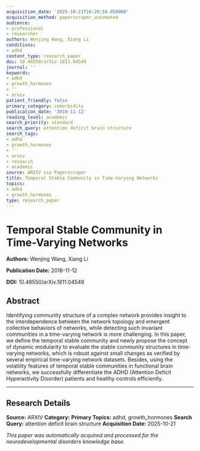```yaml
---
acquisition_date: '2025-10-21T16:20:56.050060'
acquisition_method: paperscraper_automated
audience:
- professional
- researcher
authors: Wenjing Wang, Xiang Li
conditions:
- adhd
content_type: research_paper
doi: 10.48550/arXiv.1811.04549
journal: ''
keywords:
- adhd
- growth_hormones
- ''
- arxiv
patient_friendly: false
primary_category: comorbidity
publication_date: '2018-11-12'
reading_level: academic
search_priority: standard
search_query: attention deficit brain structure
search_tags:
- adhd
- growth_hormones
- ''
- arxiv
- research
- academic
source: ARXIV via Paperscraper
title: Temporal Stable Community in Time-Varying Networks
topics:
- adhd
- growth_hormones
type: research_paper
---
```


# Temporal Stable Community in Time-Varying Networks

**Authors:** Wenjing Wang, Xiang Li

**Publication Date:** 2018-11-12

**DOI:** 10.48550/arXiv.1811.04549

## Abstract

Identifying community structure of a complex network provides insight to the interdependence between the network topology and emergent collective behaviors of networks, while detecting such invariant communities in a time-varying network is more challenging. In this paper, we define the temporal stable community and newly propose the concept of dynamic modularity to evaluate the stable community structures in time-varying networks, which is robust against small changes as verified by several empirical time-varying network datasets. Besides, using the volatility features of temporal stable communities in functional brain networks, we successfully differentiate the ADHD (Attention Deficit Hyperactivity Disorder) patients and healthy controls efficiently.

---

## Research Details

**Source:** ARXIV
**Category:** 
**Primary Topics:** adhd, growth_hormones
**Search Query:** attention deficit brain structure
**Acquisition Date:** 2025-10-21

*This paper was automatically acquired and processed for the neurodevelopmental disorders knowledge base.*

